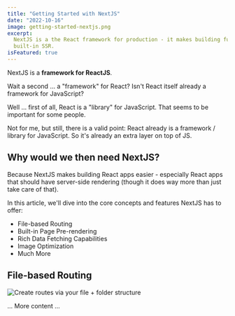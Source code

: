 ```yaml
---
title: "Getting Started with NextJS"
date: "2022-10-16"
image: getting-started-nextjs.png
excerpt:
  NextJS is a the React framework for production - it makes building fullstack React apps and sites a breeze and ships with
  built-in SSR.
isFeatured: true
---
```


NextJS is a **framework for ReactJS**.

Wait a second ... a "framework" for React? Isn't React itself already a framework for JavaScript?

Well ... first of all, React is a "library" for JavaScript. That seems to be important for some people.

Not for me, but still, there is a valid point: React already is a framework / library for JavaScript. So it's already an
extra layer on top of JS.

## Why would we then need NextJS?

Because NextJS makes building React apps easier - especially React apps that should have server-side rendering (though it
does way more than just take care of that).

In this article, we'll dive into the core concepts and features NextJS has to offer:

- File-based Routing
- Built-in Page Pre-rendering
- Rich Data Fetching Capabilities
- Image Optimization
- Much More

## File-based Routing

![Create routes via your file + folder structure](nextjs-file-based-routing.png)

... More content ...
